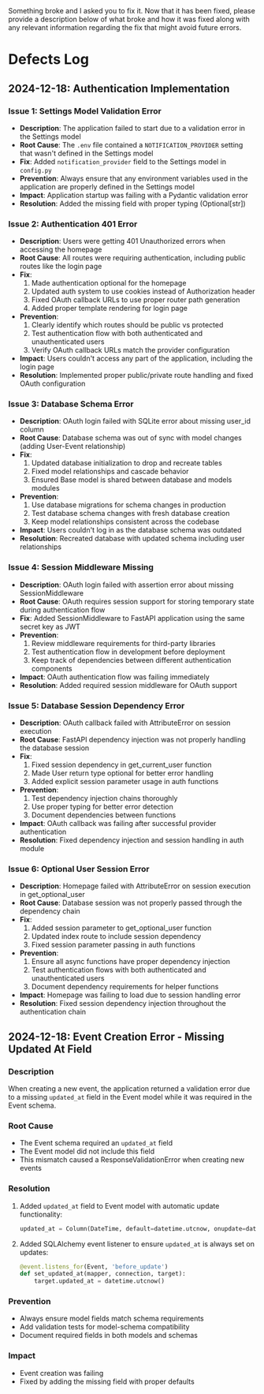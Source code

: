 <INSTRUCTION immutable>
Something broke and I asked you to fix it. Now that it has been fixed, please provide a description below of what broke and how it was fixed along with any relevant information regarding the fix that might avoid future errors.

</INSTRUCTION>

# Defects Log

## 2024-12-18: Authentication Implementation

### Issue 1: Settings Model Validation Error
- **Description**: The application failed to start due to a validation error in the Settings model
- **Root Cause**: The `.env` file contained a `NOTIFICATION_PROVIDER` setting that wasn't defined in the Settings model
- **Fix**: Added `notification_provider` field to the Settings model in `config.py`
- **Prevention**: Always ensure that any environment variables used in the application are properly defined in the Settings model
- **Impact**: Application startup was failing with a Pydantic validation error
- **Resolution**: Added the missing field with proper typing (Optional[str])

### Issue 2: Authentication 401 Error
- **Description**: Users were getting 401 Unauthorized errors when accessing the homepage
- **Root Cause**: All routes were requiring authentication, including public routes like the login page
- **Fix**: 
  1. Made authentication optional for the homepage
  2. Updated auth system to use cookies instead of Authorization header
  3. Fixed OAuth callback URLs to use proper router path generation
  4. Added proper template rendering for login page
- **Prevention**: 
  1. Clearly identify which routes should be public vs protected
  2. Test authentication flow with both authenticated and unauthenticated users
  3. Verify OAuth callback URLs match the provider configuration
- **Impact**: Users couldn't access any part of the application, including the login page
- **Resolution**: Implemented proper public/private route handling and fixed OAuth configuration

### Issue 3: Database Schema Error
- **Description**: OAuth login failed with SQLite error about missing user_id column
- **Root Cause**: Database schema was out of sync with model changes (adding User-Event relationship)
- **Fix**: 
  1. Updated database initialization to drop and recreate tables
  2. Fixed model relationships and cascade behavior
  3. Ensured Base model is shared between database and models modules
- **Prevention**: 
  1. Use database migrations for schema changes in production
  2. Test database schema changes with fresh database creation
  3. Keep model relationships consistent across the codebase
- **Impact**: Users couldn't log in as the database schema was outdated
- **Resolution**: Recreated database with updated schema including user relationships

### Issue 4: Session Middleware Missing
- **Description**: OAuth login failed with assertion error about missing SessionMiddleware
- **Root Cause**: OAuth requires session support for storing temporary state during authentication flow
- **Fix**: Added SessionMiddleware to FastAPI application using the same secret key as JWT
- **Prevention**: 
  1. Review middleware requirements for third-party libraries
  2. Test authentication flow in development before deployment
  3. Keep track of dependencies between different authentication components
- **Impact**: OAuth authentication flow was failing immediately
- **Resolution**: Added required session middleware for OAuth support

### Issue 5: Database Session Dependency Error
- **Description**: OAuth callback failed with AttributeError on session execution
- **Root Cause**: FastAPI dependency injection was not properly handling the database session
- **Fix**: 
  1. Fixed session dependency in get_current_user function
  2. Made User return type optional for better error handling
  3. Added explicit session parameter usage in auth functions
- **Prevention**: 
  1. Test dependency injection chains thoroughly
  2. Use proper typing for better error detection
  3. Document dependencies between functions
- **Impact**: OAuth callback was failing after successful provider authentication
- **Resolution**: Fixed dependency injection and session handling in auth module

### Issue 6: Optional User Session Error
- **Description**: Homepage failed with AttributeError on session execution in get_optional_user
- **Root Cause**: Database session was not properly passed through the dependency chain
- **Fix**: 
  1. Added session parameter to get_optional_user function
  2. Updated index route to include session dependency
  3. Fixed session parameter passing in auth functions
- **Prevention**: 
  1. Ensure all async functions have proper dependency injection
  2. Test authentication flows with both authenticated and unauthenticated users
  3. Document dependency requirements for helper functions
- **Impact**: Homepage was failing to load due to session handling error
- **Resolution**: Fixed session dependency injection throughout the authentication chain

## 2024-12-18: Event Creation Error - Missing Updated At Field

### Description
When creating a new event, the application returned a validation error due to a missing `updated_at` field in the Event model while it was required in the Event schema.

### Root Cause
- The Event schema required an `updated_at` field
- The Event model did not include this field
- This mismatch caused a ResponseValidationError when creating new events

### Resolution
1. Added `updated_at` field to Event model with automatic update functionality:
   ```python
   updated_at = Column(DateTime, default=datetime.utcnow, onupdate=datetime.utcnow)
   ```
2. Added SQLAlchemy event listener to ensure `updated_at` is always set on updates:
   ```python
   @event.listens_for(Event, 'before_update')
   def set_updated_at(mapper, connection, target):
       target.updated_at = datetime.utcnow()
   ```

### Prevention
- Always ensure model fields match schema requirements
- Add validation tests for model-schema compatibility
- Document required fields in both models and schemas

### Impact
- Event creation was failing
- Fixed by adding the missing field with proper defaults